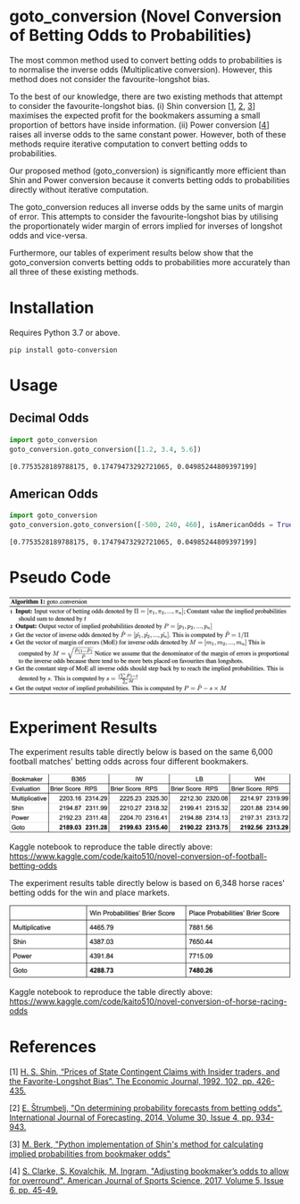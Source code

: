 # goto_conversion (Novel Conversion of Betting Odds to Probabilities)

The most common method used to convert betting odds to probabilities is to normalise the inverse odds (Multiplicative conversion). However, this method does not consider the favourite-longshot bias. 

To the best of our knowledge, there are two existing methods that attempt to consider the favourite-longshot bias. (i) Shin conversion [[1](#1), [2](#2), [3](#3)] maximises the expected profit for the bookmakers assuming a small proportion of bettors have inside information. (ii) Power conversion [[4](#4)] raises all inverse odds to the same constant power. However, both of these methods require iterative computation to convert betting odds to probabilities.

Our proposed method (goto_conversion) is significantly more efficient than Shin and Power conversion because it converts betting odds to probabilities directly without iterative computation.

The goto_conversion reduces all inverse odds by the same units of margin of error. This attempts to consider the favourite-longshot bias by utilising the proportionately wider margin of errors implied for inverses of longshot odds and vice-versa.

Furthermore, our tables of experiment results below show that the goto_conversion converts betting odds to probabilities more accurately than all three of these existing methods.

# Installation

Requires Python 3.7 or above.

```
pip install goto-conversion
```

# Usage

## Decimal Odds

```python
import goto_conversion
goto_conversion.goto_conversion([1.2, 3.4, 5.6])
```

```
[0.7753528189788175, 0.17479473292721065, 0.04985244809397199]
```

## American Odds

```python
import goto_conversion
goto_conversion.goto_conversion([-500, 240, 460], isAmericanOdds = True)
```

```
[0.7753528189788175, 0.17479473292721065, 0.04985244809397199]
```

# Pseudo Code

![alt text](https://github.com/gotoConversion/goto_conversion/blob/main/PseudoCode.png?raw=true)

# Experiment Results

The experiment results table directly below is based on the same 6,000 football matches' betting odds across four different bookmakers.

![alt text](https://github.com/gotoConversion/goto_conversion/blob/main/FballExperiment.png?raw=true)

Kaggle notebook to reproduce the table directly above: https://www.kaggle.com/code/kaito510/novel-conversion-of-football-betting-odds

The experiment results table directly below is based on 6,348 horse races' betting odds for the win and place markets.

![alt text](https://github.com/gotoConversion/goto_conversion/blob/main/RacingExperiment.png?raw=true)

Kaggle notebook to reproduce the table directly above: https://www.kaggle.com/code/kaito510/novel-conversion-of-horse-racing-odds

# References

<a id="1">[1]</a> 
[H. S. Shin, “Prices of State Contingent Claims with Insider
traders, and the Favorite-Longshot Bias”. The Economic
Journal, 1992, 102, pp. 426-435.](https://doi.org/10.2307/2234526)

<a id="2">[2]</a>
[E. Štrumbelj, "On determining probability forecasts from betting odds".
International Journal of Forecasting, 2014, Volume 30, Issue 4,
pp. 934-943.](https://doi.org/10.1016/j.ijforecast.2014.02.008)

<a id="3">[3]</a>
[M. Berk, "Python implementation of Shin's method for calculating implied probabilities from bookmaker odds"](https://github.com/mberk/shin)

<a id="4">[4]</a>
[S. Clarke, S. Kovalchik, M. Ingram, "Adjusting bookmaker’s odds to allow for
overround". American Journal of Sports Science, 2017, Volume 5, Issue 6,
pp. 45-49.](https://doi.org/10.11648/j.ajss.20170506.12)
